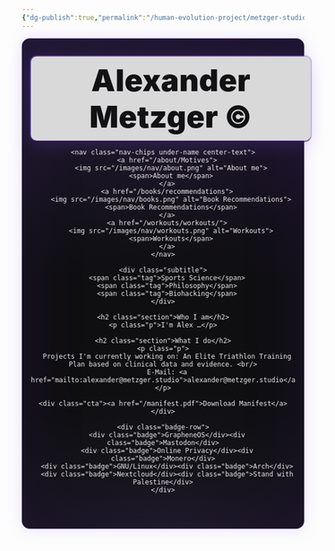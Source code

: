 ```yaml
---
{"dg-publish":true,"permalink":"/human-evolution-project/metzger-studio/","tags":["gardenEntry"],"noteIcon":""}
---
```



<!-- CSS MUSS vor dem Markup stehen -->
<style>
/* Scope: nur innerhalb #cosmic anwenden */
#cosmic{ --bg:#0f0f11; --fg:#eaeaea; --muted:#c9c9c9;
  --chip:#1c1c1f; --chip-bd:#2a2a2e;
  --banner:#d9d9d9; --banner-fg:#121214;
  --btn:#18181b; --btn-bd:#32323a;
  --accent:#cdcdcd; --accent-bd:#5f5f6a;
  --violet-1:#a78bfa; --violet-2:#8b5cf6; --violet-3:#6d28d9; --violet-ink:#bfa7ff;
  color:var(--fg);
}


#cosmic{
  background:
    radial-gradient(1000px 600px at 12% 8%, rgba(139,92,246,.10), transparent 60%),
    radial-gradient(900px 540px at 88% 12%, rgba(109,40,217,.10), transparent 60%),
    radial-gradient(700px 420px at 50% 100%, rgba(167,139,250,.08), transparent 60%),
    var(--bg);
  background-blend-mode: screen, screen, screen, normal;
  border-radius:14px;
  box-shadow:
    0 0 0 1px rgba(139,92,246,.35),
    0 0 28px rgba(139,92,246,.18),
    inset 0 0 120px rgba(109,40,217,.12);
  padding:32px 16px 48px;
}


#cosmic::after{
  content:""; position:relative; display:block; height:0; pointer-events:none;
  background:
    radial-gradient(2px 2px at 10% 20%, rgba(255,255,255,.12) 40%, transparent 42%),
    radial-gradient(1.6px 1.6px at 80% 30%, rgba(255,255,255,.10) 40%, transparent 42%),
    radial-gradient(1.8px 1.8px at 35% 75%, rgba(255,255,255,.10) 40%, transparent 42%),
    radial-gradient(1.4px 1.4px at 60% 60%, rgba(255,255,255,.08) 40%, transparent 42%);
  filter: blur(.2px); opacity:.35;
}


#cosmic .center-text{ text-align:center; width:100%; }
#cosmic h2.section{ margin:30px 0 12px; font-size:32px; font-weight:900; text-align:center; }
#cosmic p{ color:var(--muted); max-width:820px; margin:0 auto 10px; line-height:1.65; text-align:center; }
#cosmic a{ color:#d4d0ff; text-underline-offset:3px; }
#cosmic a:hover{ color:#efeaff; text-decoration:underline; }


#cosmic #hero-wrap{ max-width:1000px; margin:0 auto; text-align:center; }

#cosmic .nav-chips{ display:flex; gap:10px; justify-content:center; flex-wrap:wrap; margin:24px 0 22px; }
#cosmic .nav-chips a{
  display:inline-block; padding:6px 12px; font-weight:600;
  border:1px solid var(--chip-bd); background:var(--chip);
  color:var(--fg); border-radius:8px; text-decoration:none;
  box-shadow: 0 1px 0 rgba(255,255,255,.06) inset, 0 1px 0 rgba(0,0,0,.6);
  transition: border-color .2s, box-shadow .25s, color .2s, transform .08s;
}
#cosmic .nav-chips a:hover{
  border-color: rgba(139,92,246,.55); color: var(--violet-ink);
  box-shadow: 0 0 0 1px rgba(139,92,246,.25) inset, 0 8px 24px rgba(109,40,217,.25);
  transform: translateY(-1px);
}


#cosmic .banner{
  display:inline-block; background:var(--banner); color:var(--banner-fg);
  font-weight:900; letter-spacing:.3px; font-size: clamp(28px, 6vw, 54px);
  padding:10px 14px; border-radius:10px;
  box-shadow: 0 3px 0 rgba(0,0,0,.35), 0 0 0 2px rgba(139,92,246,.35), 0 8px 32px rgba(139,92,246,.20);
  outline: 1px solid rgba(139,92,246,.25);
}


#cosmic .subtitle{ margin:6px auto 28px; display:flex; gap:8px; justify-content:center; flex-wrap:wrap; }
#cosmic .subtitle .tag{
  background:#202024; color:#e4e1ff; border:1px solid #2e2a38;
  padding:4px 10px; border-radius:8px; font-size:14px;
  box-shadow: 0 0 0 1px rgba(139,92,246,.35) inset;
}

/* CTA */
#cosmic .cta{ margin:26px 0 36px; }
#cosmic .cta a{
  display:inline-block; padding:10px 18px; border-radius:10px;
  background:linear-gradient(180deg, #1a1a21 0%, #15151a 100%);
  border:1px solid var(--btn-bd); color:#f2efff; text-decoration:none; font-weight:700; letter-spacing:.2px;
  box-shadow: 0 2px 0 rgba(0,0,0,.6), 0 1px 0 rgba(255,255,255,.06) inset,
             0 0 0 1px rgba(139,92,246,.35), 0 10px 28px rgba(109,40,217,.28);
  transition: transform .08s, box-shadow .25s, filter .2s;
}
#cosmic .cta a:hover{ transform: translateY(-1px); filter: brightness(1.05); }

/* Badges */
#cosmic .badge-row{ margin:24px auto 4px; display:flex; gap:10px; justify-content:center; flex-wrap:wrap; }
#cosmic .badge{
  height:34px; min-width:120px; padding:0 10px; display:flex; align-items:center; justify-content:center;
  background:#0f0f12; border:1px solid var(--accent-bd); border-radius:10px; color:var(--accent); font-weight:700; font-size:13px;
  box-shadow: 0 0 0 1px rgba(139,92,246,.28), 0 6px 20px rgba(109,40,217,.18);
}

/* weniger Bewegung falls gewünscht */
@media (prefers-reduced-motion: reduce){
  #cosmic .nav-chips a, #cosmic .cta a{ transition:none; }
}
</style>

<div id="cosmic">
  <div id="hero-wrap">
    <div class="banner center-text">Alexander Metzger ©</div>

    <nav class="nav-chips under-name center-text">
      <a href="/about/Motives">
        <img src="/images/nav/about.png" alt="About me">
        <span>About me</span>
      </a>
      <a href="/books/recommendations">
        <img src="/images/nav/books.png" alt="Book Recommendations">
        <span>Book Recommendations</span>
      </a>
      <a href="/workouts/workouts/">
        <img src="/images/nav/workouts.png" alt="Workouts">
        <span>Workouts</span>
      </a>
    </nav>

    <div class="subtitle">
      <span class="tag">Sports Science</span>
      <span class="tag">Philosophy</span>
      <span class="tag">Biohacking</span>
    </div>

    <h2 class="section">Who I am</h2>
    <p class="p">I'm Alex …</p>

    <h2 class="section">What I do</h2>
    <p class="p">
      Projects I'm currently working on: An Elite Triathlon Training Plan based on clinical data and evidence. <br/>
      E-Mail: <a href="mailto:alexander@metzger.studio">alexander@metzger.studio</a>
    </p>

    <div class="cta"><a href="/manifest.pdf">Download Manifest</a></div>

    <div class="badge-row">
      <div class="badge">GrapheneOS</div><div class="badge">Mastodon</div>
      <div class="badge">Online Privacy</div><div class="badge">Monero</div>
      <div class="badge">GNU/Linux</div><div class="badge">Arch</div>
      <div class="badge">Nextcloud</div><div class="badge">Stand with Palestine</div>
    </div>
  </div>
</div>
